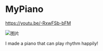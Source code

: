 # MyPiano

https://youtu.be/-RxwFSb-bFM

![图片](https://user-images.githubusercontent.com/118484191/225929172-197812bc-7020-4e03-ac4e-b0d49d58ad37.png)

I made a piano that can play rhythm happily!
